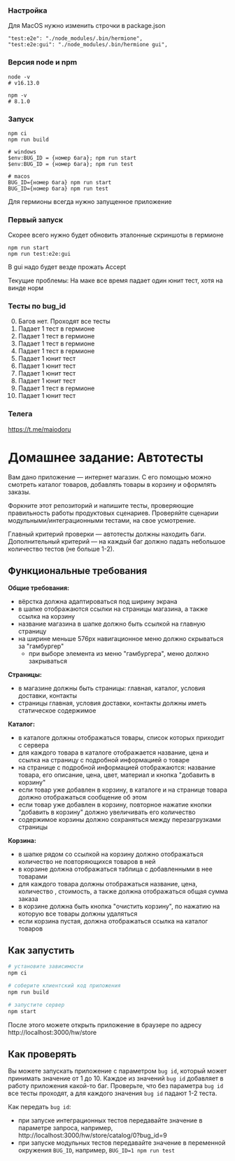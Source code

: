 ### Настройка

Для MacOS нужно изменить строчки в package.json
```
"test:e2e": "./node_modules/.bin/hermione",
"test:e2e:gui": "./node_modules/.bin/hermione gui",
```

### Версия node и npm

```
node -v
# v16.13.0

npm -v
# 8.1.0
```

### Запуск

```
npm ci
npm run build

# windows
$env:BUG_ID = {номер бага}; npm run start
$env:BUG_ID = {номер бага}; npm run test

# macos
BUG_ID={номер бага} npm run start
BUG_ID={номер бага} npm run test
```
Для гермионы всегда нужно запущенное приложение

### Первый запуск

Скорее всего нужно будет обновить эталонные скриншоты в гермионе
```
npm run start
npm run test:e2e:gui
```
В gui надо будет везде прожать Accept

Текущие проблемы:
На маке все время падает один юнит тест, хотя на винде норм

### Тесты по bug_id

0. Багов нет. Проходят все тесты
1. Падает 1 тест в гермионе
2. Падает 1 тест в гермионе
3. Падает 1 тест в гермионе
4. Падает 1 тест в гермионе
5. Падает 1 юнит тест
6. Падает 1 юнит тест
7. Падает 1 юнит тест
8. Падает 1 юнит тест
9. Падает 1 тест в гермионе
10. Падает 1 юнит тест

### Телега

https://t.me/maiodoru

# Домашнее задание: Автотесты

Вам дано приложение — интернет магазин. С его помощью можно смотреть каталог товаров, добавлять товары в корзину и оформлять заказы.

Форкните этот репозиторий и напишите тесты, проверяющие правильность работы продуктовых сценариев. Проверяйте сценарии модульными/интеграционными тестами, на свое усмотрение.

Главный критерий проверки — автотесты должны находить баги. Дополнительный критерий — на каждый баг должно падать небольшое количество тестов (не больше 1-2).

## Функциональные требования

**Общие требования:**
- вёрстка должна адаптироваться под ширину экрана
- в шапке отображаются ссылки на страницы магазина, а также ссылка на корзину
- название магазина в шапке должно быть ссылкой на главную страницу
- на ширине меньше 576px навигационное меню должно скрываться за "гамбургер"
  - при выборе элемента из меню "гамбургера", меню должно закрываться

**Страницы:**
- в магазине должны быть страницы: главная, каталог, условия доставки, контакты
- страницы главная, условия доставки, контакты должны иметь статическое содержимое

**Каталог:**
- в каталоге должны отображаться товары, список которых приходит с сервера
- для каждого товара в каталоге отображается название, цена и ссылка на страницу с подробной информацией о товаре
- на странице с подробной информацией отображаются: название товара, его описание, цена, цвет, материал и кнопка "добавить в корзину"
- если товар уже добавлен в корзину, в каталоге и на странице товара должно отображаться сообщение об этом
- если товар уже добавлен в корзину, повторное нажатие кнопки "добавить в корзину" должно увеличивать его количество
- содержимое корзины должно сохраняться между перезагрузками страницы

**Корзина:**
- в шапке рядом со ссылкой на корзину должно отображаться количество не повторяющихся товаров в ней
- в корзине должна отображаться таблица с добавленными в нее товарами
- для каждого товара должны отображаться название, цена, количество , стоимость, а также должна отображаться общая сумма заказа
- в корзине должна быть кнопка "очистить корзину", по нажатию на которую все товары должны удаляться
- если корзина пустая, должна отображаться ссылка на каталог товаров


## Как запустить

```sh
# установите зависимости
npm ci

# соберите клиентский код приложения
npm run build

# запустите сервер
npm start
```

После этого можете открыть приложение в браузере по адресу http://localhost:3000/hw/store

## Как проверять

Вы можете запускать приложение с параметром `bug id`, который может принимать значение от 1 до 10. Каждое из значений `bug id` добавляет в работу приложения какой-то баг. Проверьте, что без параметра `bug id` все тесты проходят, а для каждого значения `bug id` падают 1-2 теста.

Как передать `bug id`:
- при запуске интеграционных тестов передавайте значение в параметре запроса, например, http://localhost:3000/hw/store/catalog/0?bug_id=9
- при запуске модульных тестов передавайте значение в переменной окружения `BUG_ID`, например, `BUG_ID=1 npm run test`

